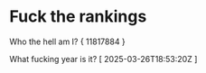 # Fuck the rankings

Who the hell am I?
{ 11817884 }

What fucking year is it?
[ 2025-03-26T18:53:20Z ]
